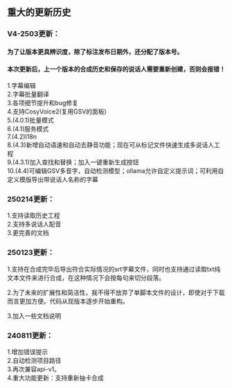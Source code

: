 ## 重大的更新历史

### V4-2503更新：<br>
#### 为了让版本更具辨识度，除了标注发布日期外，还分配了版本号。 
#### 本次更新后，上一个版本的合成历史和保存的说话人需要重新创建，否则会报错！   
1.字幕编辑  
2.字幕批量翻译  
3.各项细节提升和bug修复  
4.支持CosyVoice2(复用GSV的面板)  
5.(4.0.1)批量模式  
6.(4.1)服务模式  
7.(4.2)I18n  
8.(4.3)新增自动语速和自动去静音功能；现在可从标记文件快速生成多说话人工程  
9.(4.3.1)加入查找和替换；加入一键重新生成按钮  
10.(4.4)可编辑GSV多音字，自动检测模型；ollama允许自定义提示词；可利用自定义模版导出带说话人名称的字幕

### 250214更新：<br>
1.支持读取历史工程  
2.支持多说话人配音  
3.更完善的文档  

### 250123更新：<br>
1.支持在合成完毕后导出符合实际情况的srt字幕文件，同时也支持通过读取txt纯文本文件来进行合成，在这种情况下会按每句来切分段落。  

2.为了未来的扩展性和简洁性，我不得不放弃了单脚本文件的设计，即使对于下载而言更加方便。代码从现版本逐步开始重构。

3.加入一些文档说明

### 240811更新：<br>
1.增加错误提示  
2.自动检测项目路径  
3.再次兼容api-v1。  
4.重大功能更新：支持重新抽卡合成  